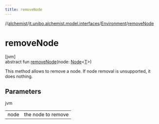 ```yaml
---
title: removeNode
---
```

//[alchemist](../../../index.html)/[it.unibo.alchemist.model.interfaces](../index.html)/[Environment](index.html)/[removeNode](remove-node.html)



# removeNode



[jvm]\
abstract fun [removeNode](remove-node.html)(node: [Node](../-node/index.html)<[T](../../it.unibo.alchemist.core.interfaces/-scheduler/index.html)>)



This method allows to remove a node. If node removal is unsupported, it does nothing.



## Parameters


jvm

| | |
|---|---|
| node | the node to remove |




